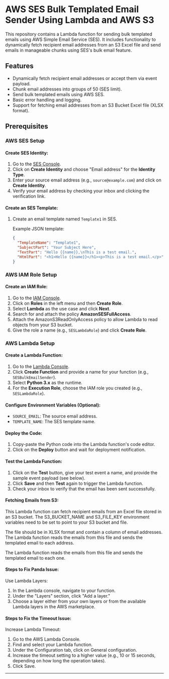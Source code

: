 # AWS SES Bulk Templated Email Sender Using Lambda and AWS S3

This repository contains a Lambda function for sending bulk templated emails using AWS Simple Email Service (SES). It includes functionality to dynamically fetch recipient email addresses from an S3 Excel file and send emails in manageable chunks using SES's bulk email feature.

## Features

- Dynamically fetch recipient email addresses or accept them via event payload.
- Chunk email addresses into groups of 50 (SES limit).
- Send bulk templated emails using AWS SES.
- Basic error handling and logging.
- Support for fetching email addresses from an S3 Bucket Excel file (XLSX format).

## Prerequisites

### AWS SES Setup

#### Create SES Identity:

1. Go to the [SES Console](https://console.aws.amazon.com/ses/).
2. Click on **Create Identity** and choose "Email address" for the **Identity Type**.
3. Enter your source email address (e.g., `source@example.com`) and click on **Create Identity**.
4. Verify your email address by checking your inbox and clicking the verification link.

#### Create an SES Template:

1. Create an email template named `Template1` in SES.

   Example JSON template:
   
   ```json
   {
     "TemplateName": "Template1",
     "SubjectPart": "Your Subject Here",
     "TextPart": "Hello {{name}},\nThis is a test email.",
     "HtmlPart": "<h1>Hello {{name}}</h1><p>This is a test email.</p>"
   }
   ```

### AWS IAM Role Setup

#### Create an IAM Role:

1. Go to the [IAM Console](https://console.aws.amazon.com/iam/).
2. Click on **Roles** in the left menu and then **Create Role**.
3. Select **Lambda** as the use case and click **Next**.
4. Search for and attach the policy **AmazonSESFullAccess**.
5. Attach the AmazonS3ReadOnlyAccess policy to allow Lambda to read objects from your S3 bucket.
6. Give the role a name (e.g., `SESLambdaRole`) and click **Create Role**.

### AWS Lambda Setup

#### Create a Lambda Function:

1. Go to the [Lambda Console](https://console.aws.amazon.com/lambda/).
2. Click **Create Function** and provide a name for your function (e.g., `SESBulkEmailSender`).
3. Select **Python 3.x** as the runtime.
4. For the **Execution Role**, choose the IAM role you created (e.g., `SESLambdaRole`).

#### Configure Environment Variables (Optional):

- `SOURCE_EMAIL`: The source email address.
- `TEMPLATE_NAME`: The SES template name.   

#### Deploy the Code:

1. Copy-paste the Python code into the Lambda function's code editor.
2. Click on the **Deploy** button and wait for deployment notification.

#### Test the Lambda Function:

1. Click on the **Test** button, give your test event a name, and provide the sample event payload (see below).
2. Click **Save** and then **Test** again to trigger the Lambda function.
3. Check your inbox to verify that the email has been sent successfully.

#### Fetching Emails from S3:

This Lambda function can fetch recipient emails from an Excel file stored in an S3 bucket. The S3_BUCKET_NAME and S3_FILE_KEY environment variables need to be set to point to your S3 bucket and file.

The file should be in XLSX format and contain a column of email addresses. The Lambda function reads the emails from this file and sends the templated email to each address.

The Lambda function reads the emails from this file and sends the templated email to each one.
#### Steps to Fix Panda Issue:
Use Lambda Layers:

1. In the Lambda console, navigate to your function.
2. Under the "Layers" section, click "Add a layer."
3. Choose a layer either from your own layers or from the available Lambda layers in the AWS marketplace.

#### Steps to Fix the Timeout Issue:
Increase Lambda Timeout:

1. Go to the AWS Lambda Console.
2. Find and select your Lambda function.
3. Under the Configuration tab, click on General configuration.
4. Increase the timeout setting to a higher value (e.g., 10 or 15 seconds, depending on how long the operation takes).
5. Click Save.

---
